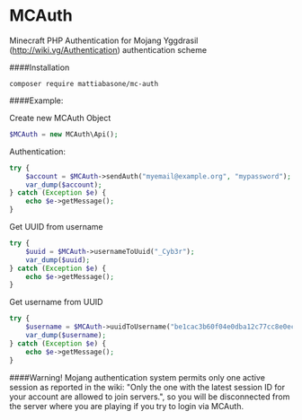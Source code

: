MCAuth
==========

Minecraft PHP Authentication for Mojang Yggdrasil (http://wiki.vg/Authentication) authentication scheme 

####Installation

```shell
composer require mattiabasone/mc-auth
```

####Example:

Create new MCAuth Object
```php
$MCAuth = new MCAuth\Api();
```

Authentication:
```php
try {
    $account = $MCAuth->sendAuth("myemail@example.org", "mypassword");
    var_dump($account);
} catch (Exception $e) {
    echo $e->getMessage();
}
```

Get UUID from username
```php
try {
    $uuid = $MCAuth->usernameToUuid("_Cyb3r");
    var_dump($uuid);
} catch (Exception $e) {
    echo $e->getMessage();
}
```

Get username from UUID
```php
try {
    $username = $MCAuth->uuidToUsername("be1cac3b60f04e0dba12c77cc8e0ec21");
    var_dump($username);
} catch (Exception $e) {
    echo $e->getMessage();
}
```


####Warning!
Mojang authentication system permits only one active session as reported in the wiki: 
"Only the one with the latest session ID for your account are allowed to join servers.", so you will be disconnected from the server where you are playing if you try to login via MCAuth.
